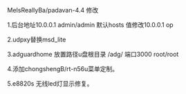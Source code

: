 
MeIsReallyBa/padavan-4.4 修改

1.后台地址10.0.0.1 admin/admin 默认hosts 值修改10.0.0.1 op

2.udpxy替换msd_lite

3.adguardhome 放置路径u盘根目录 /adg/ 端口3000 root/root

4.添加chongshengB/rt-n56u菜单定制。

5.e8820s 无线led灯显示修复。
